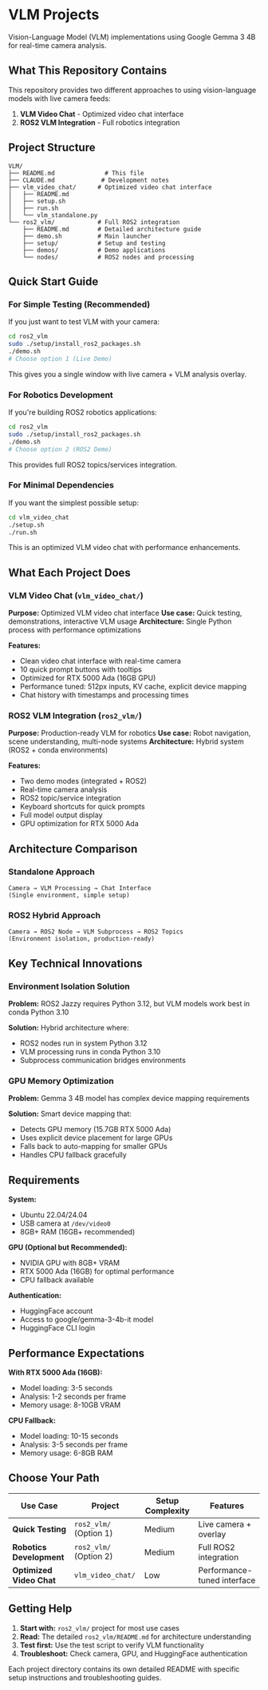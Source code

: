 # VLM Projects

Vision-Language Model (VLM) implementations using Google Gemma 3 4B for real-time camera analysis.

## What This Repository Contains

This repository provides two different approaches to using vision-language models with live camera feeds:

1. **VLM Video Chat** - Optimized video chat interface
2. **ROS2 VLM Integration** - Full robotics integration

## Project Structure

```
VLM/
├── README.md              # This file
├── CLAUDE.md             # Development notes
├── vlm_video_chat/      # Optimized video chat interface
│   ├── README.md
│   ├── setup.sh
│   ├── run.sh
│   └── vlm_standalone.py
└── ros2_vlm/            # Full ROS2 integration
    ├── README.md        # Detailed architecture guide
    ├── demo.sh          # Main launcher
    ├── setup/           # Setup and testing
    ├── demos/           # Demo applications
    └── nodes/           # ROS2 nodes and processing
```

## Quick Start Guide

### For Simple Testing (Recommended)

If you just want to test VLM with your camera:

```bash
cd ros2_vlm
sudo ./setup/install_ros2_packages.sh
./demo.sh
# Choose option 1 (Live Demo)
```

This gives you a single window with live camera + VLM analysis overlay.

### For Robotics Development

If you're building ROS2 robotics applications:

```bash
cd ros2_vlm  
sudo ./setup/install_ros2_packages.sh
./demo.sh
# Choose option 2 (ROS2 Demo)
```

This provides full ROS2 topics/services integration.

### For Minimal Dependencies

If you want the simplest possible setup:

```bash
cd vlm_video_chat
./setup.sh
./run.sh
```

This is an optimized VLM video chat with performance enhancements.

## What Each Project Does

### VLM Video Chat (`vlm_video_chat/`)

**Purpose:** Optimized VLM video chat interface
**Use case:** Quick testing, demonstrations, interactive VLM usage
**Architecture:** Single Python process with performance optimizations

**Features:**
- Clean video chat interface with real-time camera
- 10 quick prompt buttons with tooltips
- Optimized for RTX 5000 Ada (16GB GPU)
- Performance tuned: 512px inputs, KV cache, explicit device mapping
- Chat history with timestamps and processing times

### ROS2 VLM Integration (`ros2_vlm/`)

**Purpose:** Production-ready VLM for robotics
**Use case:** Robot navigation, scene understanding, multi-node systems
**Architecture:** Hybrid system (ROS2 + conda environments)

**Features:**
- Two demo modes (integrated + ROS2)
- Real-time camera analysis
- ROS2 topic/service integration
- Keyboard shortcuts for quick prompts
- Full model output display
- GPU optimization for RTX 5000 Ada

## Architecture Comparison

### Standalone Approach
```
Camera → VLM Processing → Chat Interface
(Single environment, simple setup)
```

### ROS2 Hybrid Approach
```
Camera → ROS2 Node → VLM Subprocess → ROS2 Topics
(Environment isolation, production-ready)
```

## Key Technical Innovations

### Environment Isolation Solution

**Problem:** ROS2 Jazzy requires Python 3.12, but VLM models work best in conda Python 3.10

**Solution:** Hybrid architecture where:
- ROS2 nodes run in system Python 3.12
- VLM processing runs in conda Python 3.10
- Subprocess communication bridges environments

### GPU Memory Optimization

**Problem:** Gemma 3 4B model has complex device mapping requirements

**Solution:** Smart device mapping that:
- Detects GPU memory (15.7GB RTX 5000 Ada)
- Uses explicit device placement for large GPUs
- Falls back to auto-mapping for smaller GPUs
- Handles CPU fallback gracefully

## Requirements

**System:**
- Ubuntu 22.04/24.04
- USB camera at `/dev/video0`
- 8GB+ RAM (16GB+ recommended)

**GPU (Optional but Recommended):**
- NVIDIA GPU with 8GB+ VRAM
- RTX 5000 Ada (16GB) for optimal performance
- CPU fallback available

**Authentication:**
- HuggingFace account
- Access to google/gemma-3-4b-it model
- HuggingFace CLI login

## Performance Expectations

**With RTX 5000 Ada (16GB):**
- Model loading: 3-5 seconds
- Analysis: 1-2 seconds per frame
- Memory usage: 8-10GB VRAM

**CPU Fallback:**
- Model loading: 10-15 seconds  
- Analysis: 3-5 seconds per frame
- Memory usage: 6-8GB RAM

## Choose Your Path

| Use Case | Project | Setup Complexity | Features |
|----------|---------|------------------|----------|
| **Quick Testing** | `ros2_vlm/` (Option 1) | Medium | Live camera + overlay |
| **Robotics Development** | `ros2_vlm/` (Option 2) | Medium | Full ROS2 integration |
| **Optimized Video Chat** | `vlm_video_chat/` | Low | Performance-tuned interface |

## Getting Help

1. **Start with:** `ros2_vlm/` project for most use cases
2. **Read:** The detailed `ros2_vlm/README.md` for architecture understanding
3. **Test first:** Use the test script to verify VLM functionality
4. **Troubleshoot:** Check camera, GPU, and HuggingFace authentication

Each project directory contains its own detailed README with specific setup instructions and troubleshooting guides.